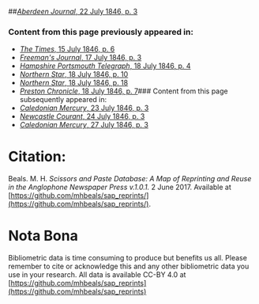 ##[*Aberdeen Journal*, 22 July 1846, p. 3](https://mhbeals.github.io/sap_html/Aberdeen-Journal/Aberdeen-Journal-22-July-1846-p-3)

### Content from this page previously appeared in:
+ [*The Times*, 15 July 1846, p. 6](https://mhbeals.github.io/sap_html/The-Times/The-Times-15-July-1846-p-6)
+ [*Freeman's Journal*, 17 July 1846, p. 3](https://mhbeals.github.io/sap_html/Freeman's-Journal/Freeman's-Journal-17-July-1846-p-3)
+ [*Hampshire Portsmouth Telegraph*, 18 July 1846, p. 4](https://mhbeals.github.io/sap_html/Hampshire-Portsmouth-Telegraph/Hampshire-Portsmouth-Telegraph-18-July-1846-p-4)
+ [*Northern Star*, 18 July 1846, p. 10](https://mhbeals.github.io/sap_html/Northern-Star/Northern-Star-18-July-1846-p-10)
+ [*Northern Star*, 18 July 1846, p. 18](https://mhbeals.github.io/sap_html/Northern-Star/Northern-Star-18-July-1846-p-18)
+ [*Preston Chronicle*, 18 July 1846, p. 7](https://mhbeals.github.io/sap_html/Preston-Chronicle/Preston-Chronicle-18-July-1846-p-7)### Content from this page subsequently appeared in:
+ [*Caledonian Mercury*, 23 July 1846, p. 3](https://mhbeals.github.io/sap_html/Caledonian-Mercury/Caledonian-Mercury-23-July-1846-p-3)
+ [*Newcastle Courant*, 24 July 1846, p. 3](https://mhbeals.github.io/sap_html/Newcastle-Courant/Newcastle-Courant-24-July-1846-p-3)
+ [*Caledonian Mercury*, 27 July 1846, p. 3](https://mhbeals.github.io/sap_html/Caledonian-Mercury/Caledonian-Mercury-27-July-1846-p-3)
                    
# Citation: 

Beals. M. H. *Scissors and Paste Database: A Map of Reprinting and Reuse in the Anglophone Newspaper Press v.1.0.1.* 2 June 2017. Available at [https://github.com/mhbeals/sap_reprints/](https://github.com/mhbeals/sap_reprints/). 
                    
# Nota Bona

Bibliometric data is time consuming to produce but benefits us all. Please remember to cite or acknowledge this and any other bibliometric data you use in your research. All data is available CC-BY 4.0 at [https://github.com/mhbeals/sap_reprints](https://github.com/mhbeals/sap_reprints)